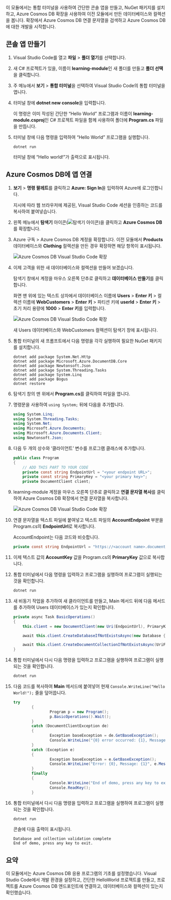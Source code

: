 이 모듈에서는 통합 터미널을 사용하여 간단한 콘솔 앱을 만들고, NuGet 패키지를 설치하고, Azure Cosmos DB 확장을 사용하여 이전 모듈에서 만든 데이터베이스와 컬렉션을 봅니다. 확장에서 Azure Cosmos DB 연결 문자열을 검색하고 Azure Cosmos DB에 대한 개발을 시작합니다. 

## <a name="create-a-console-app"></a>콘솔 앱 만들기

1. Visual Studio Code를 열고 **파일** > **폴더 열기**를 선택합니다.

2. 새 C# 프로젝트가 있을, 이름이 **learning-module**인 새 폴더를 만들고 **폴더 선택**을 클릭합니다.

2. 주 메뉴에서 **보기** > **통합 터미널**을 선택하여 Visual Studio Code의 통합 터미널을 엽니다.

3. 터미널 창에 **dotnet new console**을 입력합니다.

    이 명령은 이미 작성된 간단한 “Hello World” 프로그램과 이름이 **learning-module.csproj**인 C# 프로젝트 파일을 함께 사용하여 폴더에 **Program.cs** 파일을 만듭니다.

4. 터미널 창에 다음 명령을 입력하여 “Hello World” 프로그램을 실행합니다. 

    ```
    dotnet run
    ```

    터미널 창에 “Hello world!”가 출력으로 표시됩니다.

## <a name="connect-the-app-to-azure-cosmos-db"></a>Azure Cosmos DB에 앱 연결

1. **보기** > **명령 팔레트**를 클릭하고 **Azure: Sign In**을 입력하여 Azure에 로그인합니다.

    지시에 따라 웹 브라우저에 제공된, Visual Studio Code 세션을 인증하는 코드를 복사하여 붙여넣습니다.

2. 왼쪽 메뉴에서 **탐색기** 아이콘(![탐색기 아이콘](../media/2-setup/visual-studio-code-explorer-icon.png))을 클릭하고 **Azure Cosmos DB**를 확장합니다.

3. Azure 구독 > Azure Cosmos DB 계정을 확장합니다. 이전 모듈에서 **Products** 데이터베이스와 **Clothing** 컬렉션을 만든 경우 확장하면 해당 항목이 표시됩니다.

   ![Azure Cosmos DB Visual Studio Code 확장](../media/2-setup/azure-cosmos-db-vs-code-extension.png) 

4. 이제 고객을 위한 새 데이터베이스와 컬렉션을 만들어 보겠습니다.

    탐색기 창에서 계정을 마우스 오른쪽 단추로 클릭하고 **데이터베이스 만들기**를 클릭합니다. 
    
    화면 맨 위에 있는 텍스트 상자에서 데이터베이스 이름에 **Users** > **Enter 키** > 컬렉션 이름에 **WebCustomers** > **Enter 키** > 파티션 키에 **userId** > **Enter 키** > 초기 처리 용량에 **1000** > **Enter 키**를 입력합니다.

    ![Azure Cosmos DB Visual Studio Code 확장](../media/2-setup/vs-code-azure-cosmos-db-extension.gif) <!--Retake on fresh machine without the other subscriptions showing-->

    새 Users 데이터베이스와 WebCustomers 컬렉션이 탐색기 창에 표시됩니다.

5. 통합 터미널의 새 프롬프트에서 다음 명령을 각각 실행하여 필요한 NuGet 패키지를 설치합니다.

    ```
    dotnet add package System.Net.Http
    dotnet add package Microsoft.Azure.DocumentDB.Core
    dotnet add package Newtonsoft.Json
    dotnet add package System.Threading.Tasks
    dotnet add package System.Linq
    dotnet add package Bogus
    dotnet restore
    ```

6. 탐색기 창의 맨 위에서 **Program.cs**를 클릭하여 파일을 엽니다.

7. 명령문을 사용하여 `using System;` 뒤에 다음을 추가합니다.

    ```csharp
    using System.Linq;
    using System.Threading.Tasks;
    using System.Net;
    using Microsoft.Azure.Documents;
    using Microsoft.Azure.Documents.Client;
    using Newtonsoft.Json;
    ```

8. 다음 두 개의 상수와 ‘클라이언트’ 변수를 프로그램 클래스에 추가합니다.

    ```csharp
    public class Program
    {
        // ADD THIS PART TO YOUR CODE
        private const string EndpointUrl = "<your endpoint URL>";
        private const string PrimaryKey = "<your primary key>";
        private DocumentClient client;
    ```

    <!--TODO: Use more secure method-->

9. learning-module 계정을 마우스 오른쪽 단추로 클릭하고 **연결 문자열 복사**를 클릭하여 Azure Cosmos DB 확장에서 연결 문자열을 복사합니다.

    ![Azure Cosmos DB Visual Studio Code 확장](../media/2-setup/vs-code-copy-connection-string.gif) 

10. 연결 문자열을 텍스트 파일에 붙여넣고 텍스트 파일의 **AccountEndpoint** 부분을 Program.cs의 **EndpointUrl**로 복사합니다.

    AccountEndpoint는 다음 코드와 비슷합니다.

    ```csharp
    private const string EndpointUrl = "https://<account name>.documents.azure.com:443/;
    ```

12. 이제 텍스트 값의 **AccountKey** 값을 Program.cs의 **PrimaryKey** 값으로 복사합니다.

12. 통합 터미널에서 다음 명령을 입력하고 프로그램을 실행하여 프로그램이 실행되는 것을 확인합니다.

    ```csharp
    dotnet run
    ```

13. 새 비동기 작업을 추가하여 새 클라이언트를 만들고, Main 메서드 뒤에 다음 메서드를 추가하여 Users 데이터베이스가 있는지 확인합니다.
    
    ```csharp
    private async Task BasicOperations()
    {
        this.client = new DocumentClient(new Uri(EndpointUrl), PrimaryKey);

        await this.client.CreateDatabaseIfNotExistsAsync(new Database { Id = "Users" });

        await this.client.CreateDocumentCollectionIfNotExistsAsync(UriFactory.CreateDatabaseUri("Users"), new DocumentCollection { Id = "WebCustomers" });
    }
    ```

14. 통합 터미널에서 다시 다음 명령을 입력하고 프로그램을 실행하여 프로그램이 실행되는 것을 확인합니다.

    ```csharp
    dotnet run
    ```

15. 다음 코드를 복사하여 **Main** 메서드에 붙여넣어 현재 `Console.WriteLine("Hello World!");` 줄을 덮어씁니다.

    ```csharp
    try
            {
                    Program p = new Program();
                    p.BasicOperations().Wait();
            }
            catch (DocumentClientException de)
            {
                    Exception baseException = de.GetBaseException();
                    Console.WriteLine("{0} error occurred: {1}, Message: {2}", de.StatusCode, de.Message, baseException.Message);
            }
            catch (Exception e)
            {
                    Exception baseException = e.GetBaseException();
                    Console.WriteLine("Error: {0}, Message: {1}", e.Message, baseException.Message);
            }
            finally
            {
                    Console.WriteLine("End of demo, press any key to exit.");
                    Console.ReadKey();
            }
    ```

16. 통합 터미널에서 다시 다음 명령을 입력하고 프로그램을 실행하여 프로그램이 실행되는 것을 확인합니다.

    ```csharp
    dotnet run
    ```

    콘솔에 다음 출력이 표시됩니다.
    
    ```
    Database and collection validation complete
    End of demo, press any key to exit.
    ```

## <a name="summary"></a>요약

이 모듈에서는 Azure Cosmos DB 응용 프로그램의 기초를 설정했습니다. Visual Studio Code에서 개발 환경을 설정하고, 간단한 HelloWorld 프로젝트를 만들고, 프로젝트를 Azure Cosmos DB 엔드포인트에 연결하고, 데이터베이스와 컬렉션이 있는지 확인했습니다.